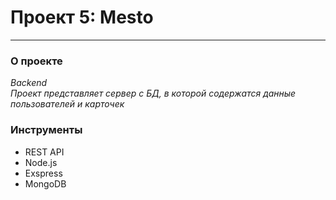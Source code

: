 # Проект 5: Mesto
--------------------------

### О проекте  
_Backend_   
_Проект представляет сервер с БД, в которой содержатся данные пользователей и карточек_

### Инструменты 


*  REST API  
* Node.js
* Exspress  
* MongoDB   
